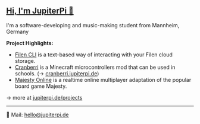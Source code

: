 ## [Hi, I'm JupiterPi 👋](https://jupiterpi.de)

I'm a software-developing and music-making student from Mannheim, Germany

**Project Highlights:**
- [Filen CLI](https://github.com/FilenCloudDienste/filen-cli) is a text-based way of interacting with your Filen cloud storage.
- [Cranberri](https://github.com/JupiterPi/cranberri) is a Minecraft microcontrollers mod that can be used in schools. (→ [cranberri.jupiterpi.de](https://cranberri.jupiterpi.de))
- [Majesty Online](https://github.com/JupiterPi/majesty) is a realtime online multiplayer adaptation of the popular board game Majesty.

→ more at [jupiterpi.de/projects](https://jupiterpi.de/projects)

---

📧 Mail: [hello@jupiterpi.de](mailto://hello@jupiterpi.de)
